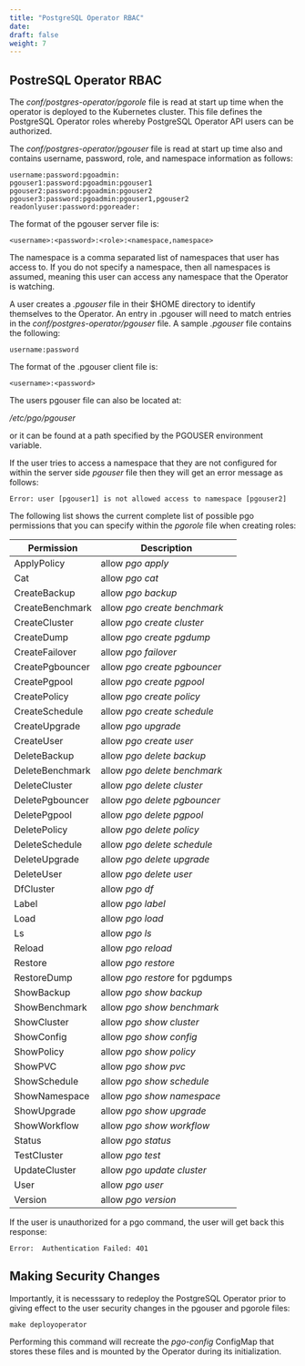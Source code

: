 ```yaml
---
title: "PostgreSQL Operator RBAC"
date:
draft: false
weight: 7
---
```



## PostreSQL Operator RBAC

The *conf/postgres-operator/pgorole* file is read at start up time when the operator is deployed to the Kubernetes cluster.  This file defines the PostgreSQL Operator roles whereby PostgreSQL Operator API users can be authorized.

The *conf/postgres-operator/pgouser* file is read at start up time also and contains username, password, role, and namespace information as follows:

    username:password:pgoadmin:
    pgouser1:password:pgoadmin:pgouser1
    pgouser2:password:pgoadmin:pgouser2
    pgouser3:password:pgoadmin:pgouser1,pgouser2
    readonlyuser:password:pgoreader:

The format of the pgouser server file is:

    <username>:<password>:<role>:<namespace,namespace>

The namespace is a comma separated list of namespaces that user has access to.  If you do not specify a namespace, then all namespaces is assumed, meaning this user can access any namespace that the Operator is watching.

A user creates a *.pgouser* file in their $HOME directory to identify themselves to the Operator.  An entry in .pgouser will need to match entries in the *conf/postgres-operator/pgouser* file.  A sample *.pgouser* file contains the following:

    username:password

The format of the .pgouser client file is:

    <username>:<password>

The users pgouser file can also be located at:

*/etc/pgo/pgouser* 

or it can be found at a path specified by the PGOUSER environment variable.

If the user tries to access a namespace that they are not configured for within the server side *pgouser* file then they will get an error message as follows:

    Error: user [pgouser1] is not allowed access to namespace [pgouser2]


The following list shows the current complete list of possible pgo permissions that you can specify within the *pgorole* file when creating roles:

|Permission|Description  |
|---|---|
|ApplyPolicy | allow *pgo apply*|
|Cat | allow *pgo cat*|
|CreateBackup | allow *pgo backup*|
|CreateBenchmark | allow *pgo create benchmark*|
|CreateCluster | allow *pgo create cluster*|
|CreateDump | allow *pgo create pgdump*|
|CreateFailover | allow *pgo failover*|
|CreatePgbouncer | allow *pgo create pgbouncer*|
|CreatePgpool | allow *pgo create pgpool*|
|CreatePolicy | allow *pgo create policy*|
|CreateSchedule | allow *pgo create schedule*|
|CreateUpgrade | allow *pgo upgrade*|
|CreateUser | allow *pgo create user*|
|DeleteBackup | allow *pgo delete backup*|
|DeleteBenchmark | allow *pgo delete benchmark*|
|DeleteCluster | allow *pgo delete cluster*|
|DeletePgbouncer | allow *pgo delete pgbouncer*|
|DeletePgpool | allow *pgo delete pgpool*|
|DeletePolicy | allow *pgo delete policy*|
|DeleteSchedule | allow *pgo delete schedule*|
|DeleteUpgrade | allow *pgo delete upgrade*|
|DeleteUser | allow *pgo delete user*|
|DfCluster | allow *pgo df*|
|Label | allow *pgo label*|
|Load | allow *pgo load*|
|Ls | allow *pgo ls*|
|Reload | allow *pgo reload*|
|Restore | allow *pgo restore*|
|RestoreDump | allow *pgo restore* for pgdumps|
|ShowBackup | allow *pgo show backup*|
|ShowBenchmark | allow *pgo show benchmark*|
|ShowCluster | allow *pgo show cluster*|
|ShowConfig | allow *pgo show config*|
|ShowPolicy | allow *pgo show policy*|
|ShowPVC | allow *pgo show pvc*|
|ShowSchedule | allow *pgo show schedule*|
|ShowNamespace | allow *pgo show namespace*|
|ShowUpgrade | allow *pgo show upgrade*|
|ShowWorkflow | allow *pgo show workflow*|
|Status | allow *pgo status*|
|TestCluster | allow *pgo test*|
|UpdateCluster | allow *pgo update cluster*|
|User | allow *pgo user*|
|Version | allow *pgo version*|


If the user is unauthorized for a pgo command, the user will get back this response:

    Error:  Authentication Failed: 401 

## Making Security Changes

Importantly, it is necesssary to redeploy the PostgreSQL Operator prior to giving effect to the user security changes in the pgouser and pgorole files:

    make deployoperator

Performing this command will recreate the *pgo-config* ConfigMap that stores these files and is mounted by the Operator during its initialization.
